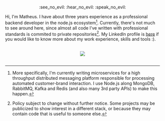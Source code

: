                                     
<p align="center">
    :see_no_evil: :hear_no_evil: :speak_no_evil:
</p>

  Hi, I'm Matheus. I have about three years experience as a professional backend developer in the node.js ecosystem[^1]. Currently, there's not much to see around here, since almost all code I've written with professional standards is commited to private repositories[^2]. My LinkedIn profile is [here](https://www.linkedin.com/in/matheus-deister/) if you would like to know more about my work experience, skills and tools :).
    
  [^1]: More specifically, I'm currently writing microservices for a  high throughput distributed messaging platform responsible for processing automated customer-brand interaction. I use Node.js along MongoDB, RabbitMQ, Kafka and Redis (and also many 3rd party APIs) to make this happen.
  [^2]: Policy subject to change without further notice. Some projects may be publicized to show interest in a different stack, or because they may contain code that is useful to someone else.

<br>
<div align="center">
  <img src="https://github-readme-stats.vercel.app/api/top-langs/?username=deistermatheus" />
</div>
<br>

 


